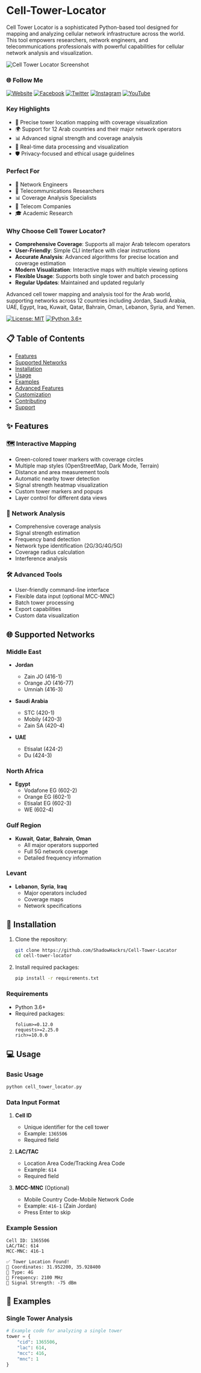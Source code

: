 # Cell-Tower-Locator
Cell Tower Locator is a sophisticated Python-based tool designed for mapping and analyzing cellular network infrastructure across the world. This tool empowers researchers, network engineers, and telecommunications professionals with powerful capabilities for cellular network analysis and visualization.

![Cell Tower Locator Screenshot](https://github.com/ShadowHackrs/Cell-Tower-Locator/blob/b92e26184005e302043cf27bb7369a5b967249ee/cell.PNG)

### 🌐 Follow Me
[![Website](https://img.shields.io/badge/Website-shadowhackr.com-blue)](https://www.shadowhackr.com)
[![Facebook](https://img.shields.io/badge/Facebook-Tareq.DJX-blue)](https://www.facebook.com/Tareq.DJX/)
[![Twitter](https://img.shields.io/badge/Twitter-ShadowHackrs-blue)](https://x.com/ShadowHackrs)
[![Instagram](https://img.shields.io/badge/Instagram-shadowhackr-purple)](https://www.instagram.com/shadowhackr)
[![YouTube](https://img.shields.io/badge/YouTube-ShadowHackers-red)](https://www.youtube.com/@ShadowHackers)

### Key Highlights
- 📍 Precise tower location mapping with coverage visualization
- 🌍 Support for 12 Arab countries and their major network operators
- 📊 Advanced signal strength and coverage analysis
- 🔄 Real-time data processing and visualization
- 🛡️ Privacy-focused and ethical usage guidelines

### Perfect For
- 📡 Network Engineers
- 🔬 Telecommunications Researchers
- 📊 Coverage Analysis Specialists
- 🏢 Telecom Companies
- 🎓 Academic Research

### Why Choose Cell Tower Locator?
- **Comprehensive Coverage**: Supports all major Arab telecom operators
- **User-Friendly**: Simple CLI interface with clear instructions
- **Accurate Analysis**: Advanced algorithms for precise location and coverage estimation
- **Modern Visualization**: Interactive maps with multiple viewing options
- **Flexible Usage**: Supports both single tower and batch processing
- **Regular Updates**: Maintained and updated regularly

Advanced cell tower mapping and analysis tool for the Arab world, supporting networks across 12 countries including Jordan, Saudi Arabia, UAE, Egypt, Iraq, Kuwait, Qatar, Bahrain, Oman, Lebanon, Syria, and Yemen.

[![License: MIT](https://img.shields.io/badge/License-MIT-yellow.svg)](https://opensource.org/licenses/MIT)
[![Python 3.6+](https://img.shields.io/badge/python-3.6+-blue.svg)](https://www.python.org/downloads/)

## 📋 Table of Contents
- [Features](#-features)
- [Supported Networks](#-supported-networks)
- [Installation](#-installation)
- [Usage](#-usage)
- [Examples](#-examples)
- [Advanced Features](#-advanced-features)
- [Customization](#-customization)
- [Contributing](#-contributing)
- [Support](#-support)

## ✨ Features

### 🗺️ Interactive Mapping
- Green-colored tower markers with coverage circles
- Multiple map styles (OpenStreetMap, Dark Mode, Terrain)
- Distance and area measurement tools
- Automatic nearby tower detection
- Signal strength heatmap visualization
- Custom tower markers and popups
- Layer control for different data views

### 📡 Network Analysis
- Comprehensive coverage analysis
- Signal strength estimation
- Frequency band detection
- Network type identification (2G/3G/4G/5G)
- Coverage radius calculation
- Interference analysis

### 🛠️ Advanced Tools
- User-friendly command-line interface
- Flexible data input (optional MCC-MNC)
- Batch tower processing
- Export capabilities
- Custom data visualization

## 🌐 Supported Networks

### Middle East
- **Jordan**
  - Zain JO (416-1)
  - Orange JO (416-77)
  - Umniah (416-3)

- **Saudi Arabia**
  - STC (420-1)
  - Mobily (420-3)
  - Zain SA (420-4)

- **UAE**
  - Etisalat (424-2)
  - Du (424-3)

### North Africa
- **Egypt**
  - Vodafone EG (602-2)
  - Orange EG (602-1)
  - Etisalat EG (602-3)
  - WE (602-4)

### Gulf Region
- **Kuwait**, **Qatar**, **Bahrain**, **Oman**
  - All major operators supported
  - Full 5G network coverage
  - Detailed frequency information

### Levant
- **Lebanon**, **Syria**, **Iraq**
  - Major operators included
  - Coverage maps
  - Network specifications

## 🚀 Installation

1. Clone the repository:
   ```bash
   git clone https://github.com/ShadowHackrs/Cell-Tower-Locator
   cd cell-tower-locator
   ```

2. Install required packages:
   ```bash
   pip install -r requirements.txt
   ```

### Requirements
- Python 3.6+
- Required packages:
  ```
  folium>=0.12.0
  requests>=2.25.0
  rich>=10.0.0
  ```

## 💻 Usage

### Basic Usage
```bash
python cell_tower_locator.py
```

### Data Input Format

1. **Cell ID**
   - Unique identifier for the cell tower
   - Example: `1365506`
   - Required field

2. **LAC/TAC**
   - Location Area Code/Tracking Area Code
   - Example: `614`
   - Required field

3. **MCC-MNC** (Optional)
   - Mobile Country Code-Mobile Network Code
   - Example: `416-1` (Zain Jordan)
   - Press Enter to skip

### Example Session
```
Cell ID: 1365506
LAC/TAC: 614
MCC-MNC: 416-1

✅ Tower Location Found!
📍 Coordinates: 31.952200, 35.928400
📡 Type: 4G
📶 Frequency: 2100 MHz
🔋 Signal Strength: -75 dBm
```

## 🎯 Examples

### Single Tower Analysis
```python
# Example code for analyzing a single tower
tower = {
    "cid": 1365506,
    "lac": 614,
    "mcc": 416,
    "mnc": 1
}
```
